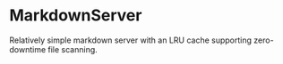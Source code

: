 # MarkdownServer

Relatively simple markdown server with an LRU cache supporting zero-downtime file scanning.